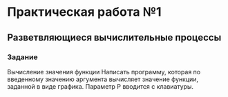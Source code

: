 # Практическая работа №1


## Разветвляющиеся вычислительные процессы
### Задание
Вычисление значения функции Написать программу, которая по введенному значению аргумента вычисляет
значение функции, заданной в виде графика. Параметр Р вводится с клавиатуры.
